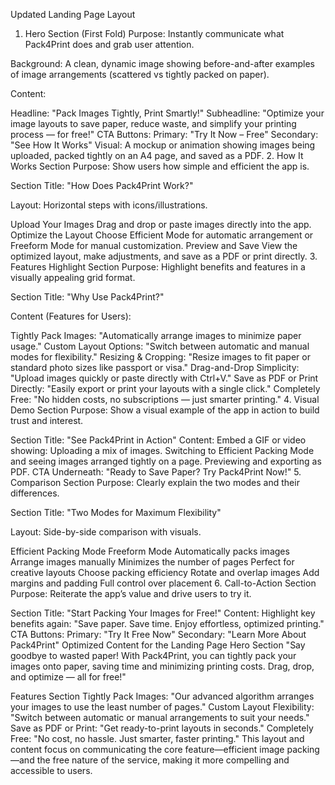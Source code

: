Updated Landing Page Layout

1. Hero Section (First Fold)
   Purpose: Instantly communicate what Pack4Print does and grab user attention.

Background:
A clean, dynamic image showing before-and-after examples of image arrangements (scattered vs tightly packed on paper).

Content:

Headline:
"Pack Images Tightly, Print Smartly!"
Subheadline:
"Optimize your image layouts to save paper, reduce waste, and simplify your printing process — for free!"
CTA Buttons:
Primary: "Try It Now – Free"
Secondary: "See How It Works"
Visual:
A mockup or animation showing images being uploaded, packed tightly on an A4 page, and saved as a PDF. 2. How It Works Section
Purpose: Show users how simple and efficient the app is.

Section Title:
"How Does Pack4Print Work?"

Layout: Horizontal steps with icons/illustrations.

Upload Your Images
Drag and drop or paste images directly into the app.
Optimize the Layout
Choose Efficient Mode for automatic arrangement or Freeform Mode for manual customization.
Preview and Save
View the optimized layout, make adjustments, and save as a PDF or print directly. 3. Features Highlight Section
Purpose: Highlight benefits and features in a visually appealing grid format.

Section Title:
"Why Use Pack4Print?"

Content (Features for Users):

Tightly Pack Images: "Automatically arrange images to minimize paper usage."
Custom Layout Options: "Switch between automatic and manual modes for flexibility."
Resizing & Cropping: "Resize images to fit paper or standard photo sizes like passport or visa."
Drag-and-Drop Simplicity: "Upload images quickly or paste directly with Ctrl+V."
Save as PDF or Print Directly: "Easily export or print your layouts with a single click."
Completely Free: "No hidden costs, no subscriptions — just smarter printing." 4. Visual Demo Section
Purpose: Show a visual example of the app in action to build trust and interest.

Section Title:
"See Pack4Print in Action"
Content:
Embed a GIF or video showing:
Uploading a mix of images.
Switching to Efficient Packing Mode and seeing images arranged tightly on a page.
Previewing and exporting as PDF.
CTA Underneath:
"Ready to Save Paper? Try Pack4Print Now!" 5. Comparison Section
Purpose: Clearly explain the two modes and their differences.

Section Title:
"Two Modes for Maximum Flexibility"

Layout: Side-by-side comparison with visuals.

Efficient Packing Mode Freeform Mode
Automatically packs images Arrange images manually
Minimizes the number of pages Perfect for creative layouts
Choose packing efficiency Rotate and overlap images
Add margins and padding Full control over placement 6. Call-to-Action Section
Purpose: Reiterate the app’s value and drive users to try it.

Section Title:
"Start Packing Your Images for Free!"
Content:
Highlight key benefits again:
"Save paper. Save time. Enjoy effortless, optimized printing."
CTA Buttons:
Primary: "Try It Free Now"
Secondary: "Learn More About Pack4Print"
Optimized Content for the Landing Page
Hero Section
"Say goodbye to wasted paper! With Pack4Print, you can tightly pack your images onto paper, saving time and minimizing printing costs. Drag, drop, and optimize — all for free!"

Features Section
Tightly Pack Images: "Our advanced algorithm arranges your images to use the least number of pages."
Custom Layout Flexibility: "Switch between automatic or manual arrangements to suit your needs."
Save as PDF or Print: "Get ready-to-print layouts in seconds."
Completely Free: "No cost, no hassle. Just smarter, faster printing."
This layout and content focus on communicating the core feature—efficient image packing—and the free nature of the service, making it more compelling and accessible to users.
